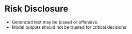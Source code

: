 # Risk Disclosure

- Generated text may be biased or offensive.
- Model outputs should not be trusted for critical decisions.
